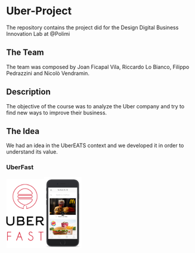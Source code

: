 # Uber-Project
The repository contains the project did for the Design Digital Business Innovation Lab at @Polimi

## The Team

The team was composed by Joan Ficapal Vila, Riccardo Lo Bianco, Filippo Pedrazzini and Nicolò Vendramin.

## Description

The objective of the course was to analyze the Uber company and try to find new ways to improve their business.

## The Idea

We had an idea in the UberEATS context and we developed it in order to understand its value.

### UberFast

<img src="img/uber_fast_logo.png" width="20%"><img src="img/home-presentation.png" width="20%">


